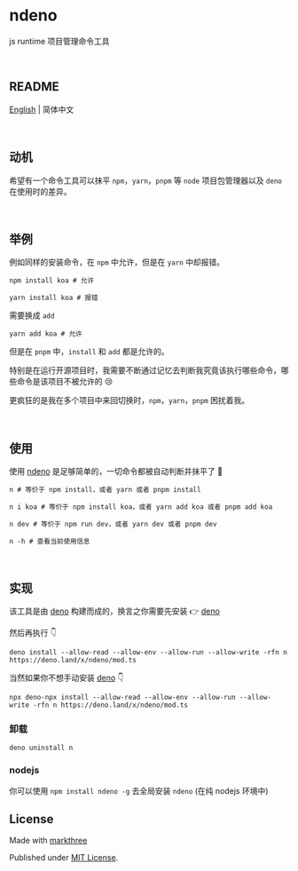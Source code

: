 # ndeno

js runtime 项目管理命令工具

<br />

## README

[English](./README.md) | 简体中文

<br />

## 动机

希望有一个命令工具可以抹平 `npm`，`yarn`，`pnpm` 等 `node` 项目包管理器以及
`deno` 在使用时的差异。

<br />

## 举例

例如同样的安装命令，在 `npm` 中允许，但是在 `yarn` 中却报错。

```shell
npm install koa # 允许
```

```shell
yarn install koa # 报错
```

需要换成 `add`

```shell
yarn add koa # 允许
```

但是在 `pnpm` 中，`install` 和 `add` 都是允许的。

特别是在运行开源项目时，我需要不断通过记忆去判断我究竟该执行哪些命令，哪些命令是该项目不被允许的
😢

更疯狂的是我在多个项目中来回切换时，`npm`，`yarn`，`pnpm` 困扰着我。

<br />

## 使用

使用 [ndeno](https://github.com/dishait/ndeno)
是足够简单的，一切命令都被自动判断并抹平了 🥰

```shell
n # 等价于 npm install，或者 yarn 或者 pnpm install
```

```shell
n i koa # 等价于 npm install koa，或者 yarn add koa 或者 pnpm add koa
```

```shell
n dev # 等价于 npm run dev，或者 yarn dev 或者 pnpm dev
```

```shell
n -h # 查看当前使用信息
```

<br />

## 实现

该工具是由 [deno](https://deno.land/) 构建而成的，换言之你需要先安装 👉
[deno](https://deno.land/manual@v1.28.3/getting_started/installation)

然后再执行 👇

```shell
deno install --allow-read --allow-env --allow-run --allow-write -rfn n https://deno.land/x/ndeno/mod.ts
```

当然如果你不想手动安装 [deno](https://deno.com/runtime) 👇

```shell
npx deno-npx install --allow-read --allow-env --allow-run --allow-write -rfn n https://deno.land/x/ndeno/mod.ts
```

### 卸载

```shell
deno uninstall n
```

### nodejs

你可以使用 `npm install ndeno -g` 去全局安装 `ndeno` (在纯 nodejs 环境中)

## License

Made with [markthree](https://github.com/markthree)

Published under
[MIT License](https://github.com/dishait/ndeno/blob/main/LICENSE).
